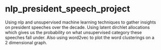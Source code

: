# nlp_president_speech_project
Using nlp and unsupervised machine learning techniques to gather insights on president speeches over the decade. Using latent dirchlet allocations which gives us the probability on what unsupervised category these speeches fall under. Also using word2vec to plot the word clusterings on a 2 dimensional graph. 

